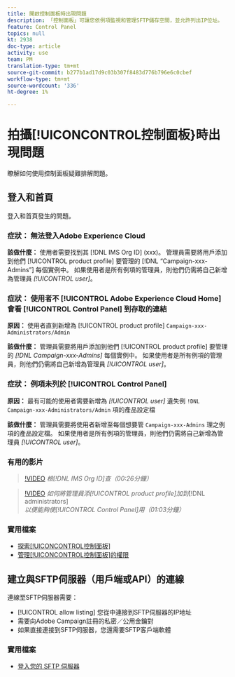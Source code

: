 ```yaml
---
title: 開啟控制面板時出現問題
description: 「控制面板」可讓您依例項監視和管理SFTP儲存空間，並允許列出IP位址。
feature: Control Panel
topics: null
kt: 2938
doc-type: article
activity: use
team: PM
translation-type: tm+mt
source-git-commit: b277b1ad17d9c03b307f8483d776b796e6c0cbef
workflow-type: tm+mt
source-wordcount: '336'
ht-degree: 1%

---
```



# 拍攝[!UICONCONTROL控制面板}時出現問題

瞭解如何使用控制面板疑難排解問題。

## 登入和首頁

登入和首頁發生的問題。

### 症狀： 無法登入Adobe Experience Cloud

**該做什麼：**
使用者需要找到其 [!DNL IMS Org ID] (xxx)。 管理員需要將用戶添加到他們 [!UICONTROL product profile] 要管理的 [!DNL “Campaign-xxx-Admins”] 每個實例中。 如果使用者是所有例項的管理員，則他們仍需將自己新增為管理員 *[!UICONTROL user]*。

### 症狀： 使用者不 [!UICONTROL Adobe Experience Cloud Home] 會看 [!UICONTROL Control Panel] 到存取的連結

**原因：**
使用者直到新增為 [!UICONTROL product profile] `Campaign-xxx-Administrators/Admin`

**該做什麼：**
管理員需要將用戶添加到他們 [!UICONTROL product profile] 要管理的 *[!DNL Campaign-xxx-Admins]* 每個實例中。 如果使用者是所有例項的管理員，則他們仍需將自己新增為管理員 *[!UICONTROL user]*。

### 症狀： 例項未列於 [!UICONTROL Control Panel]

**原因：**
最有可能的使用者需要新增為 *[!UICONTROL user]* 遺失例 `!DNL Campaign-xxx-Administrators/Admin` 項的產品設定檔

**該做什麼：**
管理員需要將使用者新增至每個想要管 `Campaign-xxx-Admins` 理之例項的產品設定檔。 如果使用者是所有例項的管理員，則他們仍需將自己新增為管理員 *[!UICONTROL user]*。

### 有用的影片

>[!VIDEO](https://video.tv.adobe.com/v/27183?quality=12)
*檢[!DNL IMS Org ID]查（00:26分鐘）*

>[!VIDEO](https://video.tv.adobe.com/v/27147?quality=12)
*如何將管理員添[!UICONTROL product profile]加到&#x200B;*[!DNL administrators]*以便能夠使[!UICONTROL Control Panel]用（01:03分鐘）*

### 實用檔案

* [探索[!UICONCONTROL控制面板]](https://helpx.adobe.com/campaign/kb/control-panel-overview.html)
* [管理[!UICONCONTROL控制面板]的權限](https://helpx.adobe.com/campaign/kb/control-panel-access.html)

## 建立與SFTP伺服器（用戶端或API）的連線

連線至SFTP伺服器需要：

* [!UICONTROL allow listing] 您從中連接到SFTP伺服器的IP地址
* 需要向Adobe Campaign註冊的私密／公用金鑰對
* 如果直接連接到SFTP伺服器，您還需要SFTP客戶端軟體

### 實用檔案

* [登入您的 SFTP 伺服器](https://helpx.adobe.com/campaign/kb/control-panel-sftp.html#LoggingintoyourSFTPserver)


